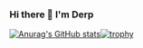 ### Hi there 👋 I'm Derp
[![Anurag's GitHub stats](https://github-readme-stats.vercel.app/api?username=ThatBigDerp&theme=radical&)](https://github.com/anuraghazra/github-readme-stats)[![trophy](https://github-profile-trophy.vercel.app/?username=ThatBigDerp&title=Stars,Followers,Repositories,Joined2020,MultipleLang&theme=darkhub)](https://github.com/ryo-ma/github-profile-trophy)

